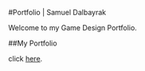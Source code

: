 #Portfolio | Samuel Dalbayrak

 Welcome to my Game Design Portfolio.
 
 ##My Portfolio
 
 click [here](https://samuelbly.github.io/Portfolio/Portfolio_builds/Game_Design_Portfolio/Portfolio2.html).
